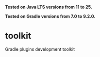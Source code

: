 **Tested on Java LTS versions from <!--property:java-runtime.min-version-->11<!--/property--> to <!--property:java-runtime.max-version-->25<!--/property-->.**

**Tested on Gradle versions from <!--property:gradle-api.min-version-->7.0<!--/property--> to <!--property:gradle-api.max-version-->9.2.0<!--/property-->.**

# toolkit

Gradle plugins development toolkit
